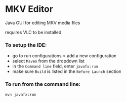 # MKV Editor

Java GUI for editing MKV media files

requires VLC to be installed

### To setup the IDE:

- go to run configurations > add a new configuration
- select `Maven` from the dropdown list
- in the `Command line` field, enter `javafx:run`
- make sure `Build` is listed in the `Before Launch` section

### To run from the command line:

```
mvn javafx:run
```